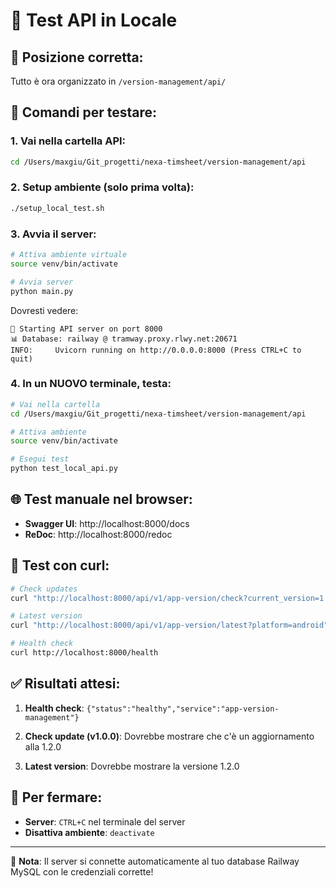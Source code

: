 # 🧪 Test API in Locale

## 📁 Posizione corretta:
Tutto è ora organizzato in `/version-management/api/`

## 🚀 Comandi per testare:

### 1. Vai nella cartella API:
```bash
cd /Users/maxgiu/Git_progetti/nexa-timsheet/version-management/api
```

### 2. Setup ambiente (solo prima volta):
```bash
./setup_local_test.sh
```

### 3. Avvia il server:
```bash
# Attiva ambiente virtuale
source venv/bin/activate

# Avvia server
python main.py
```

Dovresti vedere:
```
🚀 Starting API server on port 8000
📊 Database: railway @ tramway.proxy.rlwy.net:20671
INFO:     Uvicorn running on http://0.0.0.0:8000 (Press CTRL+C to quit)
```

### 4. In un NUOVO terminale, testa:
```bash
# Vai nella cartella
cd /Users/maxgiu/Git_progetti/nexa-timsheet/version-management/api

# Attiva ambiente
source venv/bin/activate

# Esegui test
python test_local_api.py
```

## 🌐 Test manuale nel browser:

- **Swagger UI**: http://localhost:8000/docs
- **ReDoc**: http://localhost:8000/redoc

## 🧪 Test con curl:

```bash
# Check updates
curl "http://localhost:8000/api/v1/app-version/check?current_version=1.0.0&platform=android"

# Latest version
curl "http://localhost:8000/api/v1/app-version/latest?platform=android"

# Health check
curl http://localhost:8000/health
```

## ✅ Risultati attesi:

1. **Health check**: `{"status":"healthy","service":"app-version-management"}`

2. **Check update (v1.0.0)**: Dovrebbe mostrare che c'è un aggiornamento alla 1.2.0

3. **Latest version**: Dovrebbe mostrare la versione 1.2.0

## 🛑 Per fermare:

- **Server**: `CTRL+C` nel terminale del server
- **Disattiva ambiente**: `deactivate`

---

📌 **Nota**: Il server si connette automaticamente al tuo database Railway MySQL con le credenziali corrette!